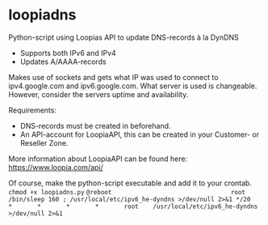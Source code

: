 loopiadns
=========

Python-script using Loopias API to update DNS-records à la DynDNS

* Supports both IPv6 and IPv4
* Updates A/AAAA-records

Makes use of sockets and gets what IP was used to connect to ipv4.google.com and ipv6.google.com.
What server is used is changeable. However, consider the servers uptime and availability.

Requirements:
* DNS-records must be created in beforehand.
* An API-account for LoopiaAPI, this can be created in your Customer- or Reseller Zone.

More information about LoopiaAPI can be found here: https://www.loopia.com/api/

Of course, make the python-script executable and add it to your crontab.
`chmod +x loopiadns.py`
`@reboot                                 root    /bin/sleep 160 ; /usr/local/etc/ipv6_he-dyndns >/dev/null 2>&1
*/20       *       *       *       *       root    /usr/local/etc/ipv6_he-dyndns >/dev/null 2>&1`

